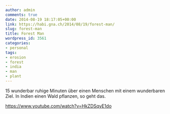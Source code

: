 ```yaml
---
author: admin
comments: true
date: 2014-08-19 18:17:05+00:00
link: https://habi.gna.ch/2014/08/19/forest-man/
slug: forest-man
title: Forest Man
wordpress_id: 3561
categories:
- personal
tags:
- erosion
- forest
- india
- man
- plant
---
```


15 wunderbar ruhige Minuten über einen Menschen mit einem wunderbaren Ziel.
In Indien einen Wald pflanzen, so geht das.

https://www.youtube.com/watch?v=HkZDSqyE1do
